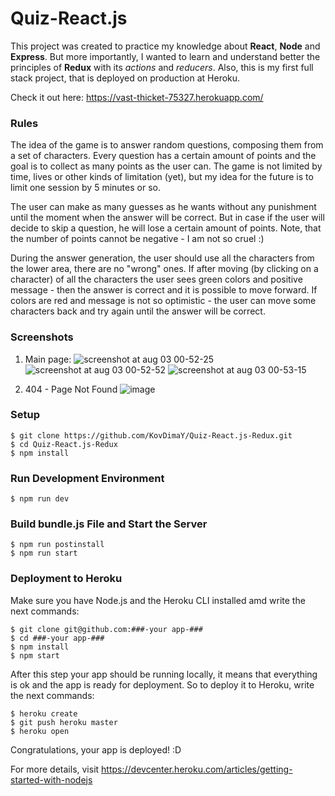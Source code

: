 # Quiz-React.js

This project was created to practice my knowledge about **React**, **Node** and **Express**. But more importantly, I wanted to learn and understand better the principles of **Redux** with its *actions* and *reducers*. Also, this is my first full stack project, that is deployed on production at Heroku. 

Check it out here: https://vast-thicket-75327.herokuapp.com/


### Rules
The idea of the game is to answer random questions, composing them from a set of characters. Every question has a certain amount of points and the goal is to collect as many points as the user can. The game is not limited by time, lives or other kinds of limitation (yet), but my idea for the future is to limit one session by 5 minutes or so.

The user can make as many guesses as he wants without any punishment until the moment when the answer will be correct. But in case if the user will decide to skip a question, he will lose a certain amount of points. Note, that the number of points cannot be negative - I am not so cruel :)

During the answer generation, the user should use all the characters from the lower area, there are no "wrong" ones. If after moving (by clicking on a character) of all the characters the user sees green colors and positive message - then the answer is correct and it is possible to move forward. If colors are red and message is not so optimistic - the user can move some characters back and try again until the answer will be correct.


### Screenshots

1) Main page:
![screenshot at aug 03 00-52-25](https://user-images.githubusercontent.com/26466644/28918120-6bd5ef98-7848-11e7-8b55-d5c003d577ed.png)
![screenshot at aug 03 00-52-52](https://user-images.githubusercontent.com/26466644/28918126-6e4491b2-7848-11e7-814b-dae92fab7815.png)
![screenshot at aug 03 00-53-15](https://user-images.githubusercontent.com/26466644/28918129-700c8d10-7848-11e7-91e8-72428ea46162.png)

2) 404 - Page Not Found
![image](https://user-images.githubusercontent.com/26466644/28918251-de1ccc2a-7848-11e7-96bc-638ca3cd839c.png)


### Setup

```
$ git clone https://github.com/KovDimaY/Quiz-React.js-Redux.git
$ cd Quiz-React.js-Redux
$ npm install
```


### Run Development Environment
```
$ npm run dev
```


### Build bundle.js File and Start the Server
```
$ npm run postinstall
$ npm run start
```


### Deployment to Heroku

Make sure you have Node.js and the Heroku CLI installed amd write the next commands:
```
$ git clone git@github.com:###-your app-###
$ cd ###-your app-###
$ npm install
$ npm start
```

After this step your app should be running locally, it means that everything is ok and the app is ready for deployment. So to deploy it to Heroku, write the next commands:

```
$ heroku create
$ git push heroku master
$ heroku open
```
Congratulations, your app is deployed! :D 

For more details, visit https://devcenter.heroku.com/articles/getting-started-with-nodejs
